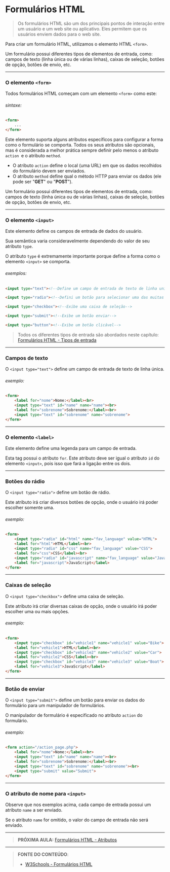 # Formulários HTML

> Os formulários HTML são um dos principais pontos de interação entre um usuário e um web site ou aplicativo. Eles permitem que os usuários enviem dados para o web site.

Para criar um formulário HTML, utilizamos o elemento HTML `<form>`. 

Um formulário possui diferentes tipos de elementos de entrada, como: campos de texto (linha única ou de várias linhas), caixas de seleção, botões de opção, botões de envio, etc.

---

### O elemento `<form>`

Todos formulários HTML começam com um elemento `<form>` como este:

###### sintaxe:

```html
<form>
    ...
</form>
```

Este elemento suporta alguns atributos específicos para configurar a forma como o formulário se comporta. Todos os seus atributos são opcionais, mas é considerada a melhor prática sempre definir pelo menos o atributo `action `e o atributo `method`.

- O atributo `action` define o local (uma URL) em que os dados recolhidos do formulário devem ser enviados.
- O atributo `method` define qual o método HTTP para enviar os dados (ele pode ser "**GET**" ou "**POST**").

Um formulário possui diferentes tipos de elementos de entrada, como: campos de texto (linha única ou de várias linhas), caixas de seleção, botões de opção, botões de envio, etc.

---

### O elemento `<input>`

Este elemento define os campos de entrada de dados do usuário.

Sua semântica varia consideravelmente dependendo do valor de seu atributo `type`.

O atributo `type` é extremamente importante porque define a forma como o elemento `<input>` se comporta.

###### exemplos:

```html
<input type="text"><!--Define um campo de entrada de texto de linha unica-->
```

``` html
<input type="radio"><!--Defini um botão para selecionar uma das muitas opções)-->
```

``` html
<input type="checkbox"><!--Exibe uma caixa de seleção-->
```

``` html
<input type="submit"><!--Exibe um botão enviar-->
```

``` html
<input type="button"><!--Exibe um botão clicável-->
```

> Todos os diferentes tipos de entrada são abordados neste capítulo: [Formulários HTML - Tipos de entrada](../10.4-formularios-tipos-de-entrada)

---

### Campos de texto 

O `<input type="text">` define um campo de entrada de texto de linha única.

###### exemplo:

```html
<form>
    <label for="nome">Nome:</label><br>
    <input type="text" id="name" name="name"><br>
    <label for="sobrenome">Sobrenome:</label><br>
    <input type="text" id="sobrenome" name="sobrenome">
</form>
```


---

### O elemento `<label>`

Este elemento define uma legenda para um campo de entrada. 

Esta tag possui o atributo `for`. Este atributo deve ser igual o atributo `id` do elemento `<input>`, pois isso que fará a ligação entre os dois.

---

### Botões do rádio

O `<input type="radio">` define um botão de rádio.

Este atributo irá criar diversos botões de opção, onde o usuário irá poder escolher somente uma.

###### exemplo:

``` html
<form>
    <input type="radio" id="html" name="fav_language" value="HTML">
    <label for="html">HTML</label><br>
    <input type="radio" id="css" name="fav_language" value="CSS">
    <label for="css">CSS</label><br>
    <input type="radio" id="javascript" name="fav_language" value="JavaScript">
    <label for="javascript">JavaScript</label>
</form>
```


---

### Caixas de seleção

O `<input type="checkbox">` define uma caixa de seleção.

Este atributo irá criar diversas caixas de opção, onde o usuário irá poder escolher uma ou mais opções.

###### exemplo:

``` html
<form>
    <input type="checkbox" id="vehicle1" name="vehicle1" value="Bike">
    <label for="vehicle1">HTML</label><br>
    <input type="checkbox" id="vehicle2" name="vehicle2" value="Car">
    <label for="vehicle2">CSS</label><br>
    <input type="checkbox" id="vehicle3" name="vehicle3" value="Boat">
    <label for="vehicle3">JavaScript</label>
</form>
```


---

### Botão de enviar

O `<input type="submit">` define um botão para enviar os dados do formulário para um manipulador de formulários.

O manipulador de formulário é especificado no atributo  `action` do formulário.

###### exemplo:

``` html
<form action="/action_page.php">
    <label for="nome">Nome:</label><br>
    <input type="text" id="name" name="name"><br>
    <label for="sobrenome">Sobrenome:</label><br>
    <input type="text" id="sobrenome" name="sobrenome"><br>
    <input type="submit" value="Submit">
</form>
```


---

### O atributo de nome para `<input>`

Observe que nos exemplos acima, cada campo de entrada possui um atributo `name` a ser enviado.

Se o atributo `name` for omitido, o valor do campo de entrada não será enviado.

***

> **PRÓXIMA AULA:** [Formulários HTML - Atributos](../10.2-formularios-atributos)

***


> **FONTE DO CONTEÚDO**:
>
> - [W3Schools - Formulários HTML](https://www.w3schools.com/html/html_forms.asp)
